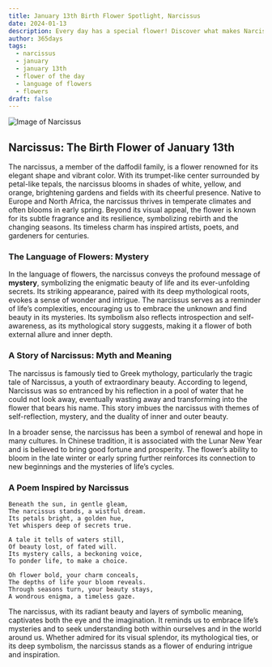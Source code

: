 ```yaml
---
title: January 13th Birth Flower Spotlight, Narcissus
date: 2024-01-13
description: Every day has a special flower! Discover what makes Narcissus unique as today’s birth flower and its symbolic meaning.
author: 365days
tags:
  - narcissus
  - january
  - january 13th
  - flower of the day
  - language of flowers
  - flowers
draft: false
---
```


![Image of Narcissus](https://cdn.pixabay.com/photo/2021/04/06/19/20/daffodils-6157253_640.jpg#center)


## Narcissus: The Birth Flower of January 13th

The narcissus, a member of the daffodil family, is a flower renowned for its elegant shape and vibrant color. With its trumpet-like center surrounded by petal-like tepals, the narcissus blooms in shades of white, yellow, and orange, brightening gardens and fields with its cheerful presence. Native to Europe and North Africa, the narcissus thrives in temperate climates and often blooms in early spring. Beyond its visual appeal, the flower is known for its subtle fragrance and its resilience, symbolizing rebirth and the changing seasons. Its timeless charm has inspired artists, poets, and gardeners for centuries.

### The Language of Flowers: Mystery

In the language of flowers, the narcissus conveys the profound message of **mystery**, symbolizing the enigmatic beauty of life and its ever-unfolding secrets. Its striking appearance, paired with its deep mythological roots, evokes a sense of wonder and intrigue. The narcissus serves as a reminder of life’s complexities, encouraging us to embrace the unknown and find beauty in its mysteries. Its symbolism also reflects introspection and self-awareness, as its mythological story suggests, making it a flower of both external allure and inner depth.

### A Story of Narcissus: Myth and Meaning

The narcissus is famously tied to Greek mythology, particularly the tragic tale of Narcissus, a youth of extraordinary beauty. According to legend, Narcissus was so entranced by his reflection in a pool of water that he could not look away, eventually wasting away and transforming into the flower that bears his name. This story imbues the narcissus with themes of self-reflection, mystery, and the duality of inner and outer beauty.

In a broader sense, the narcissus has been a symbol of renewal and hope in many cultures. In Chinese tradition, it is associated with the Lunar New Year and is believed to bring good fortune and prosperity. The flower’s ability to bloom in the late winter or early spring further reinforces its connection to new beginnings and the mysteries of life’s cycles.

### A Poem Inspired by Narcissus

```
Beneath the sun, in gentle gleam,  
The narcissus stands, a wistful dream.  
Its petals bright, a golden hue,  
Yet whispers deep of secrets true.  

A tale it tells of waters still,  
Of beauty lost, of fated will.  
Its mystery calls, a beckoning voice,  
To ponder life, to make a choice.  

Oh flower bold, your charm conceals,  
The depths of life your bloom reveals.  
Through seasons turn, your beauty stays,  
A wondrous enigma, a timeless gaze.  
```

The narcissus, with its radiant beauty and layers of symbolic meaning, captivates both the eye and the imagination. It reminds us to embrace life’s mysteries and to seek understanding both within ourselves and in the world around us. Whether admired for its visual splendor, its mythological ties, or its deep symbolism, the narcissus stands as a flower of enduring intrigue and inspiration.


